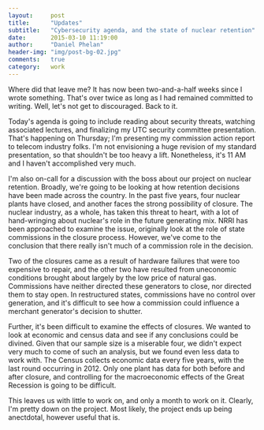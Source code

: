```yaml
---
layout:     post
title:      "Updates"
subtitle:   "Cybersecurity agenda, and the state of nuclear retention"
date:       2015-03-10 11:19:00
author:     "Daniel Phelan"
header-img: "img/post-bg-02.jpg"
comments:   true
category:   work
---
```


Where did that leave me? It has now been two-and-a-half weeks since I wrote something. That's over twice as long as I had remained committed to writing. Well, let's not get to discouraged. Back to it.

Today's agenda is going to include reading about security threats, watching associated lectures, and finalizing my UTC security committee presentation. That's happening on Thursday; I'm presenting my commission action report to telecom industry folks. I'm not envisioning a huge revision of my standard presentation, so that shouldn't be too heavy a lift. Nonetheless, it's 11 AM and I haven't accomplished very much.

I'm also on-call for a discussion with the boss about our project on nuclear retention. Broadly, we're going to be looking at how retention decisions have been made across the country. In the past five years, four nuclear plants have closed, and another faces the strong possibility of closure. The nuclear industry, as a whole, has taken this threat to heart, with a lot of hand-wringing about nuclear's role in the future generating mix. NRRI has been approached to examine the issue, originally look at the role of state commissions in the closure process. However, we've come to the conclusion that there really isn't much of a commission role in the decision.

Two of the closures came as a result of hardware failures that were too expensive to repair, and the other two have resulted from uneconomic conditions brought about largely by the low price of natural gas. Commissions have neither directed these generators to close, nor directed them to stay open. In restructured states, commissions have no control over generation, and it's difficult to see how a commission could influence a merchant generator's decision to shutter.

Further, it's been difficult to examine the effects of closures. We wanted to look at economic and census data and see if any conclusions could be divined. Given that our sample size is a miserable four, we didn't expect very much to come of such an analysis, but we found even less data to work with. The Census collects economic data every five years, with the last round occurring in 2012. Only one plant has data for both before and after closure, and controlling for the macroeconomic effects of the Great Recession is going to be difficult.

This leaves us with little to work on, and only a month to work on it. Clearly, I'm pretty down on the project. Most likely, the project ends up being anectdotal, however useful that is.
